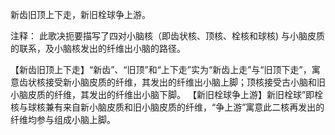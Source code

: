 新齿旧顶上下走，新旧栓球争上游。

注释：
此歌决扼要描写了四对小脑核（即齿状核、顶核、栓核和球核) 与小脑皮质的联系，及小脑核发出的纤维出小脑的路径。

【新齿旧顶上下走】“新齿”、“旧顶”和“上下走”实为“新齿上走”与“旧顶下走”，寓意齿状核接受新小脑皮质的纤维，其发出的纤维出小脑上脚；顶核接受古小脑和旧小脑皮质的纤维，其发出的纤维出小脑下脚。
【新旧栓球争上游】新旧栓球”即栓核与球核兼有来自新小脑皮质和旧小脑皮质的纤维，“争上游”寓意此二核再发出的纤维均参与组成小脑上脚。